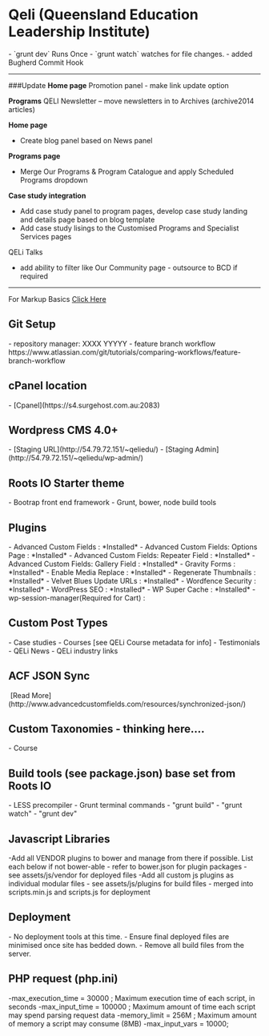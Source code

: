 <h1>Qeli (Queensland Education Leadership Institute)</h1>
- `grunt dev` Runs Once
- `grunt watch` watches for file changes.
- added Bugherd Commit Hook

---
###Update
__Home page__
Promotion panel - make link update option

__Programs__
QELI Newsletter – move newsletters in to Archives (archive2014 articles) 

__Home page__
- Create blog panel based on News panel

__Programs page__
- Merge Our Programs & Program Catalogue and apply Scheduled Programs dropdown 

__Case study integration__
- Add case study panel to program pages, develop case study landing and details page based on blog template 
- Add case study lisings to the Customised Programs and Specialist Services pages

QELi Talks
- add ability to filter like Our Community page - outsource to BCD if required

---

For Markup Basics [Click Here](https://help.github.com/articles/markdown-basics/)

<h2>Git Setup</h2>
- repository manager: XXXX YYYYY
- feature branch workflow
https://www.atlassian.com/git/tutorials/comparing-workflows/feature-branch-workflow

<h2>cPanel location</h2>
- [Cpanel](https://s4.surgehost.com.au:2083)


<h2>Wordpress CMS 4.0+</h2>
- [Staging URL](http://54.79.72.151/~qeliedu/)
- [Staging Admin](http://54.79.72.151/~qeliedu/wp-admin/)

<h2>Roots IO Starter theme</h2>
- Bootrap front end framework
- Grunt, bower, node build tools

<h2>Plugins</h2>
- Advanced Custom Fields : *Installed*
- Advanced Custom Fields: Options Page : *Installed* 
- Advanced Custom Fields: Repeater Field : *Installed*
- Advanced Custom Fields: Gallery Field : *Installed*
- Gravity Forms : *Installed*
- Enable Media Replace : *Installed*
- Regenerate Thumbnails : *Installed*
- Velvet Blues Update URLs : *Installed*
- Wordfence Security : *Installed*
- WordPress SEO : *Installed*
- WP Super Cache : *Installed*
- wp-session-manager(Required for Cart) : 

<h2>Custom Post Types</h2>
- Case studies
- Courses [see QELi Course metadata for info]
- Testimonials
- QELi News
- QELi industry links

<h2>ACF JSON Sync</h2>
<img src="http://www.advancedcustomfields.com/wp-content/uploads/2014/12/acf-pro-sync-available.png" alt="">
[Read More](http://www.advancedcustomfields.com/resources/synchronized-json/)

<h2>Custom Taxonomies - thinking here....</h2>
- Course

<h2>Build tools (see package.json) base set from Roots IO</h2>
- LESS precompiler
- Grunt terminal commands
	- "grunt build"
	- "grunt watch"
	- "grunt dev"

<h2>Javascript Libraries</h2>
-Add all VENDOR plugins to bower and manage from there if possible. List each below if not bower-able
	- refer to bower.json for plugin packages
	- see assets/js/vendor for deployed files
-Add all custom js plugins as individual modular files
	- see assets/js/plugins for build files
	- merged into scripts.min.js and scripts.js for deployment

<h2>Deployment</h2>
- No deployment tools at this time.
- Ensure final deployed files are minimised once site has bedded down.
- Remove all build files from the server.

<h2>PHP request (php.ini)</h2>
	-max_execution_time = 30000     ; Maximum execution time of each script, in seconds
	-max_input_time = 100000	; Maximum amount of time each script may spend parsing request data
	-memory_limit = 256M      ; Maximum amount of memory a script may consume (8MB)
	-max_input_vars = 10000;
